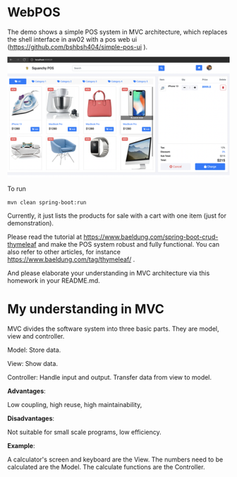 # WebPOS

The demo shows a simple POS system in MVC architecture, which replaces the shell interface in aw02 with a pos web ui (https://github.com/bshbsh404/simple-pos-ui
).

![](screenshot.png)

To run

```shell
mvn clean spring-boot:run
```

Currently, it just lists the products for sale with a cart with one item (just for demonstration). 

Please read the tutorial at  https://www.baeldung.com/spring-boot-crud-thymeleaf and make the POS system robust and fully functional. You can also refer to other articles, for instance https://www.baeldung.com/tag/thymeleaf/ .



And please elaborate your understanding in MVC architecture via this homework in your README.md.



# My understanding in MVC

MVC divides the software system into three basic parts. They are model, view and controller.

Model: Store data.

View: Show data.

Controller: Handle input and output. Transfer data from view to model.



**Advantages**:

Low coupling, high reuse, high maintainability,



**Disadvantages**:

Not suitable for small scale programs, low efficiency.



**Example**:

A calculator's screen and keyboard are the View. The numbers need to be calculated are the Model. The calculate functions are the Controller.

